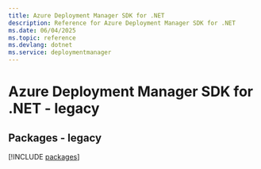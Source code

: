 ```yaml
---
title: Azure Deployment Manager SDK for .NET
description: Reference for Azure Deployment Manager SDK for .NET
ms.date: 06/04/2025
ms.topic: reference
ms.devlang: dotnet
ms.service: deploymentmanager
---
```

# Azure Deployment Manager SDK for .NET - legacy
## Packages - legacy
[!INCLUDE [packages](deployment-manager-index.md)]